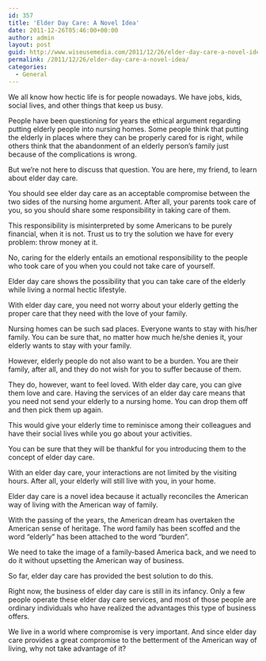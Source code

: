 ```yaml
---
id: 357
title: 'Elder Day Care: A Novel Idea'
date: 2011-12-26T05:46:00+00:00
author: admin
layout: post
guid: http://www.wiseusemedia.com/2011/12/26/elder-day-care-a-novel-idea/
permalink: /2011/12/26/elder-day-care-a-novel-idea/
categories:
  - General
---
```

We all know how hectic life is for people nowadays. We have jobs, kids, social lives, and other things that keep us busy.

People have been questioning for years the ethical argument regarding putting elderly people into nursing homes. Some people think that putting the elderly in places where they can be properly cared for is right, while others think that the abandonment of an elderly person&#8217;s family just because of the complications is wrong.

But we&#8217;re not here to discuss that question. You are here, my friend, to learn about elder day care.

You should see elder day care as an acceptable compromise between the two sides of the nursing home argument. After all, your parents took care of you, so you should share some responsibility in taking care of them.

This responsibility is misinterpreted by some Americans to be purely financial, when it is not. Trust us to try the solution we have for every problem: throw money at it.

No, caring for the elderly entails an emotional responsibility to the people who took care of you when you could not take care of yourself.

Elder day care shows the possibility that you can take care of the elderly while living a normal hectic lifestyle.

With elder day care, you need not worry about your elderly getting the proper care that they need with the love of your family.

Nursing homes can be such sad places. Everyone wants to stay with his/her family. You can be sure that, no matter how much he/she denies it, your elderly wants to stay with your family.

However, elderly people do not also want to be a burden. You are their family, after all, and they do not wish for you to suffer because of them.

They do, however, want to feel loved. With elder day care, you can give them love and care. Having the services of an elder day care means that you need not send your elderly to a nursing home. You can drop them off and then pick them up again.

This would give your elderly time to reminisce among their colleagues and have their social lives while you go about your activities.

You can be sure that they will be thankful for you introducing them to the concept of elder day care.

With an elder day care, your interactions are not limited by the visiting hours. After all, your elderly will still live with you, in your home.

Elder day care is a novel idea because it actually reconciles the American way of living with the American way of family.

With the passing of the years, the American dream has overtaken the American sense of heritage. The word family has been scoffed and the word &#8220;elderly&#8221; has been attached to the word &#8220;burden&#8221;.

We need to take the image of a family-based America back, and we need to do it without upsetting the American way of business.

So far, elder day care has provided the best solution to do this.

Right now, the business of elder day care is still in its infancy. Only a few people operate these elder day care services, and most of those people are ordinary individuals who have realized the advantages this type of business offers.

We live in a world where compromise is very important. And since elder day care provides a great compromise to the betterment of the American way of living, why not take advantage of it?